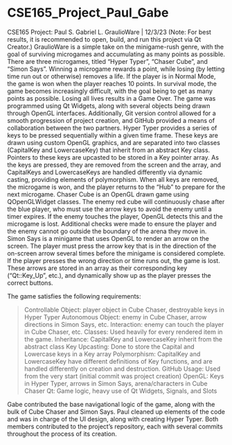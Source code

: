 # CSE165_Project_Paul_Gabe

CSE165 Project: Paul S. Gabriel L.
GraulioWare | 12/3/23
(Note: For best results, it is recommended to open, build, and run this project via Qt Creator.)
  GraulioWare is a simple take on the minigame-rush genre, with the goal of surviving microgames and accumulating as many points as possible. There are three microgames, titled “Hyper Typer”, “Chaser Cube”, and “Simon Says”. Winning a microgame rewards a point, while losing (by letting time run out or otherwise) removes a life. If the player is in Normal Mode, the game is won when the player reaches 10 points. In survival mode, the game becomes increasingly difficult, with the goal being to get as many points as possible. Losing all lives results in a Game Over. The game was programmed using Qt Widgets, along with several objects being drawn through OpenGL interfaces. Additionally, Git version control allowed for a smooth progression of project creation, and GitHub provided a means of collaboration between the two partners.
  Hyper Typer provides a series of keys to be pressed sequentially within a given time frame. These keys are drawn using custom OpenGL graphics, and are separated into two classes (CapitalKey and LowercaseKey) that inherit from an abstract Key class. Pointers to these keys are upcasted to be stored in a Key pointer array. As the keys are pressed, they are removed from the screen and the array, and CapitalKeys and LowercaseKeys are handled differently via dynamic casting, providing elements of polymorphism. When all keys are removed, the microgame is won, and the player returns to the “Hub” to prepare for the next microgame.
  Chaser Cube is an OpenGL drawn game using QOpenGLWidget classes. The enemy red cube will continuously chase after the blue player, who must use the arrow keys to avoid the enemy until a timer expires. If the enemy touches the player, OpenGL detects this and the microgame is lost. Additional checks were made to ensure the player and the enemy cannot go outside the boundary of the arena they move in.
Simon Says is a minigame that uses OpenGL to render an arrow on the screen. The player must press the arrow key that is in the direction of the on-screen arrow several times before the minigame is considered complete. If the player presses the wrong direction or time runs out, the game is lost. These arrows are stored in an array as their corresponding key (“Qt::Key_Up”, etc.), and dynamically show up as the player presses the correct buttons.

The game satisfies the following requirements:
> Controllable Object: player object in Cube Chaser, destroyable keys in Hyper Typer
> Autonomous Object: enemy in Cube Chaser, arrow directions in Simon Says, etc.
> Interaction: enemy can touch the player in Cube Chaser, etc.
> Classes: Used heavily for every rendered item in the game.
> Inheritance: CapitalKey and LowercaseKey inherit from the abstract class Key
> Upcasting: Done to store the Capital and Lowercase keys in a Key array
> Polymorphism: CapitalKey and LowercaseKey have different definitions of Key functions, and are handled differently on creation and destruction.
> GitHub Usage: Used from the very start (initial commit was project creation)
> OpenGL: Keys in Hyper Typer, arrows in Simon Says, arena/characters in Cube Chaser
> Qt: Game logic, heavy use of Qt Widgets, Signals, and Slots

Gabe contributed the base navigational logic of the game, along with the bulk of Cube Chaser and Simon Says. 
Paul cleaned up elements of the code and was in charge of the UI design, along with creating Hyper Typer. 
Both members contributed to the project’s repository, each with several commits throughout the process of its creation.

